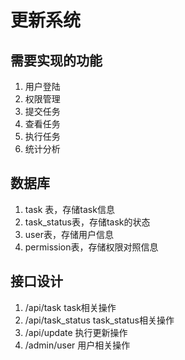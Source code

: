 # 更新系统

## 需要实现的功能

1. 用户登陆
2. 权限管理
3. 提交任务
4. 查看任务
5. 执行任务
6. 统计分析

## 数据库
1. task 表，存储task信息
2. task_status表，存储task的状态
3. user表，存储用户信息
4. permission表，存储权限对照信息

## 接口设计
1. /api/task          task相关操作
2. /api/task_status   task_status相关操作
3. /api/update        执行更新操作
4. /admin/user        用户相关操作